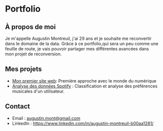 # Portfolio 

## À propos de moi
Je m'appelle Augustin Montreuil, j'ai 29 ans et je souhaite me reconvertir dans le domaine de la data. Grâce à ce portfolio,qui sera un peu comme une feuille de route, je vais pouvoir partager mes différentes avancées dans mon projet de reconversion.  

## Mes projets
- [Mon premier site web](https://github.com/augu-gif/mon-premier-site-web.git): Première approche avec le monde du numérique
- [Analyse des données Spotify](https://github.com/augu-gif/projet-spotify) : Classification et analyse des préférences musicales d'un utilisateur.


## Contact
- Email : augustin.mont@gmail.com
- LinkedIn : https://www.linkedin.com/in/augustin-montreuil-b00aa1281/

